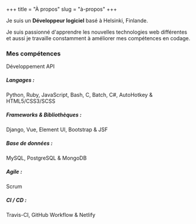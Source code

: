 +++
title = "À propos"
slug = "à-propos"
+++

Je suis un **Développeur logiciel** basé à Helsinki, Finlande.

Je suis passionné d'apprendre les nouvelles technologies web différentes et aussi je travaille constamment à améliorer mes compétences en codage.

### Mes compétences

Développement API

##### Langages :

Python, Ruby, JavaScript, Bash, C, Batch, C#, AutoHotkey & HTML5/CSS3/SCSS

##### Frameworks & Bibliothèques :

Django, Vue, Element UI, Bootstrap & JSF

##### Base de données :

MySQL, PostgreSQL & MongoDB

##### Agile :

Scrum

##### CI / CD :

Travis-CI, GitHub Workflow & Netlify
